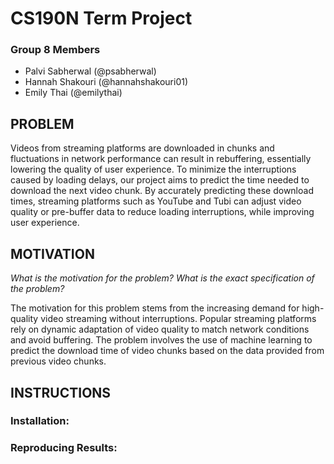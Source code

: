 # CS190N Term Project

### Group 8 Members
* Palvi Sabherwal (@psabherwal)
* Hannah Shakouri (@hannahshakouri01)
* Emily Thai (@emilythai)

## PROBLEM 
Videos from streaming platforms are downloaded in chunks and fluctuations in network performance can result in rebuffering, essentially lowering the quality of user experience. To minimize the interruptions caused by loading delays, our project aims to predict the time needed to download the next video chunk. By accurately predicting these download times, streaming platforms such as YouTube and Tubi can adjust video quality or pre-buffer data to reduce loading interruptions, while improving user experience. 

## MOTIVATION
*What is the motivation for the problem? What is the exact specification of the problem?* 

The motivation for this problem stems from the increasing demand for high-quality video streaming without interruptions. Popular streaming platforms rely on dynamic adaptation of video quality to match network conditions and avoid buffering. The problem involves the use of machine learning to predict the download time of video chunks based on the data provided from previous video chunks. 

## INSTRUCTIONS

### Installation:

### Reproducing Results:
